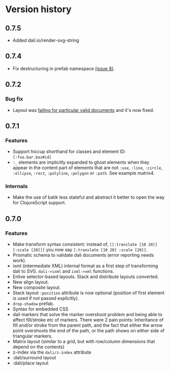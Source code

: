 # Version history

## 0.7.5

* Added dali.io/render-svg-string

## 0.7.4

* Fix destructuring in prefab namespace
  [(issue 8)](https://github.com/stathissideris/dali/issues/8).

## 0.7.2

### Bug fix

* Layout was
  [failing for particular valid documents](https://github.com/stathissideris/dali/issues/5)
  and it's now fixed.

## 0.7.1

### Features

* Support hiccup shorthand for classes and element ID: `[:foo.bar.baz#id]`
* `:_` elements are implicitly expanded to ghost elements when they
  appear in the content part of elements that are not `:use`, `:line`,
  `:circle`, `:ellipse`, `:rect`, `:polyline`, `:polygon` or `:path`.
  See example matrix4.

### Internals

* Make the use of batik less stateful and abstract it better to open
  the way for ClojureScript support.

## 0.7.0

### Features

* Make transform syntax consistent: instead of, `[[:translate [10 20]]
  [:scale [20]]]` you now say `[:translate [10 20] :scale [20]]`.
* Prismatic schema to validate dali documents (error reporting needs
  work).
* ixml (intermediate XML) internal format as a first step of
  transforming dali to SVG. `dali->ixml` and `ixml->xml` functions.
* Enlive selector-based layouts. Stack and distribute layouts
  converted.
* New align layout.
* New composite layout.
* Stack layout `:position` attribute is now optional (position of
  first element is used if not passed explicitly).
* `drop-shadow` prefab.
* Syntax for embedded CSS
* dali markers that solve the marker overshoot problem and being able
  to affect fill/stroke etc of markers. There were 2 pain points:
  Inheritance of fill and/or stroke from the parent path, and the fact
  that either the arrow point overshoots the end of the path, or the
  path shows on either side of triangular markers.
* Matrix layout (similar to a grid, but with row/column dimensions
  that depend on the contents)
* z-index via the `dali/z-index` attribute
* :dali/surround layout
* :dali/place layout
